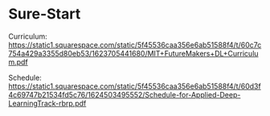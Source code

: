 # Sure-Start
 
Curriculum: https://static1.squarespace.com/static/5f45536caa356e6ab51588f4/t/60c7c754a429a3355d80eb53/1623705441680/MIT+FutureMakers+DL+Curriculum.pdf

Schedule: https://static1.squarespace.com/static/5f45536caa356e6ab51588f4/t/60d3f4c69747b21534fd5c76/1624503495552/Schedule-for-Applied-Deep-LearningTrack-rbrp.pdf
